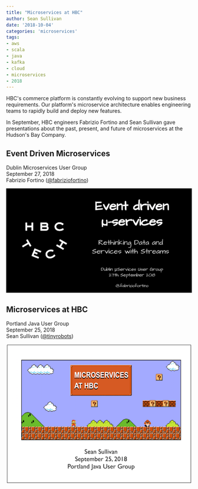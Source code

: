 ```yaml
---
title: "Microservices at HBC"
author: Sean Sullivan
date: '2018-10-04'
categories: 'microservices'
tags:
- aws
- scala
- java
- kafka
- cloud
- microservices
- 2018
---
```


HBC's commerce platform is constantly evolving to support new business requirements. Our platform's microservice architecture enables engineering teams to rapidly build and deploy new features.

In September, HBC engineers Fabrizio Fortino and Sean Sullivan gave presentations about the past, present, and future of microservices at the Hudson's Bay Company.

## Event Driven Microservices
Dublin Microservices User Group<br/>
September 27, 2018<br/>
Fabrizio Fortino ([@fabriziofortino](https://twitter.com/fabriziofortino))<br/>

[![microservices-dublin-image](./assets/images/microservices-at-hbc-2018/event-driven-microservices-hbc-dublin-2018-09-27.png)](https://www.slideshare.net/FabrizioFortino1/event-driven-microservices)


## Microservices at HBC
Portland Java User Group<br/>
September 25, 2018<br/>
Sean Sullivan ([@tinyrobots](https://twitter.com/tinyrobots))<br/>

[![microservices-portland-image](./assets/images/microservices-at-hbc-2018/microservices-at-hbc-portland-2018-09-25-with-border.png)](https://speakerdeck.com/sullis/microservices-portland-oregon-2018-09-25)
